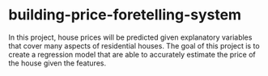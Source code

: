 # building-price-foretelling-system
In this project, house prices will be predicted given explanatory variables that cover many aspects of residential houses. The goal of this project is to create a regression model that are able to accurately estimate the price of the house given the features.
